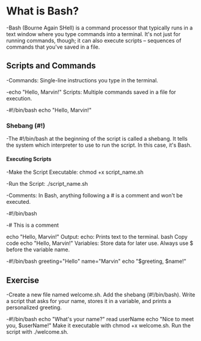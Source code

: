 # What is Bash?

-Bash (Bourne Again SHell) is a command processor that typically runs in a text window where you type commands into a terminal. It's not just for running commands, though; it can also execute scripts – sequences of commands that you've saved in a file.

## Scripts and Commands

-Commands: Single-line instructions you type in the terminal.

-echo "Hello, Marvin!"
Scripts: Multiple commands saved in a file for execution.

-#!/bin/bash
echo "Hello, Marvin!"

### Shebang (#!)

-The #!/bin/bash at the beginning of the script is called a shebang. It tells the system which interpreter to use to run the script. In this case, it's Bash.

#### Executing Scripts

-Make the Script Executable:
chmod +x script_name.sh

-Run the Script:
./script_name.sh

-Comments:
In Bash, anything following a # is a comment and won't be executed.

-#!/bin/bash

-# This is a comment

echo "Hello, Marvin!"
Output:
echo: Prints text to the terminal.
bash
Copy code
echo "Hello, Marvin!"
Variables:
Store data for later use.
Always use $ before the variable name.

-#!/bin/bash
greeting="Hello"
name="Marvin"
echo "$greeting, $name!"

## Exercise

-Create a new file named welcome.sh.
Add the shebang (#!/bin/bash).
Write a script that asks for your name, stores it in a variable, and prints a personalized greeting.

-#!/bin/bash
echo "What's your name?"
read userName
echo "Nice to meet you, $userName!"
Make it executable with chmod +x welcome.sh.
Run the script with ./welcome.sh.
